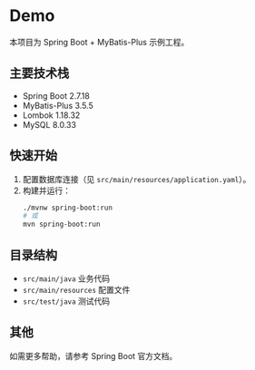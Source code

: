 # Demo

本项目为 Spring Boot + MyBatis-Plus 示例工程。

## 主要技术栈

- Spring Boot 2.7.18
- MyBatis-Plus 3.5.5
- Lombok 1.18.32
- MySQL 8.0.33

## 快速开始

1. 配置数据库连接（见 `src/main/resources/application.yaml`）。
2. 构建并运行：
   ```sh
   ./mvnw spring-boot:run
   # 或
   mvn spring-boot:run
   ```

## 目录结构

- `src/main/java` 业务代码
- `src/main/resources` 配置文件
- `src/test/java` 测试代码

## 其他

如需更多帮助，请参考 Spring Boot 官方文档。
